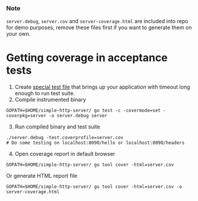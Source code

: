 ### Note
`server.debug`, `server.cov` and `server-coverage.html` are included into repo for demo purposes, remove these files first if you want to generate them on your own.

# Getting coverage in acceptance tests

1) Create [special test file](src/server/server_test.go) that brings up your application with timeout long enough to run test suite.
2) Compile instrumented binary
```shell
GOPATH=$HOME/simple-http-server/ go test -c -covermode=set -coverpkg=server -o server.debug server
```
3) Run compiled binary and test suite
```shell
./server.debug -test.coverprofile=server.cov
# Do some testing on localhost:8090/hello or localhost:8090/headers
```
4) Open coverage report in default browser
```shell
GOPATH=$HOME/simple-http-server/ go tool cover -html=server.cov
```
Or generate HTML report file
```shell
GOPATH=$HOME/simple-http-server/ go tool cover -html=server.cov -o server-coverage.html
```
